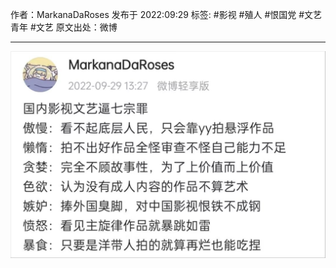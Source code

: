 作者：MarkanaDaRoses
发布于 2022:09:29
标签: #影视 #殖人 #恨国党 #文艺青年 #文艺
原文出处：微博
***
![](https://raw.githubusercontent.com/bluntvoice/mypic/main/IMG_20230108_221926_271_1.jpg)
